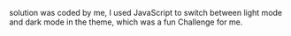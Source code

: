 
solution was coded by me, I used JavaScript to switch between light mode and dark mode in the theme, which was a fun Challenge for me.